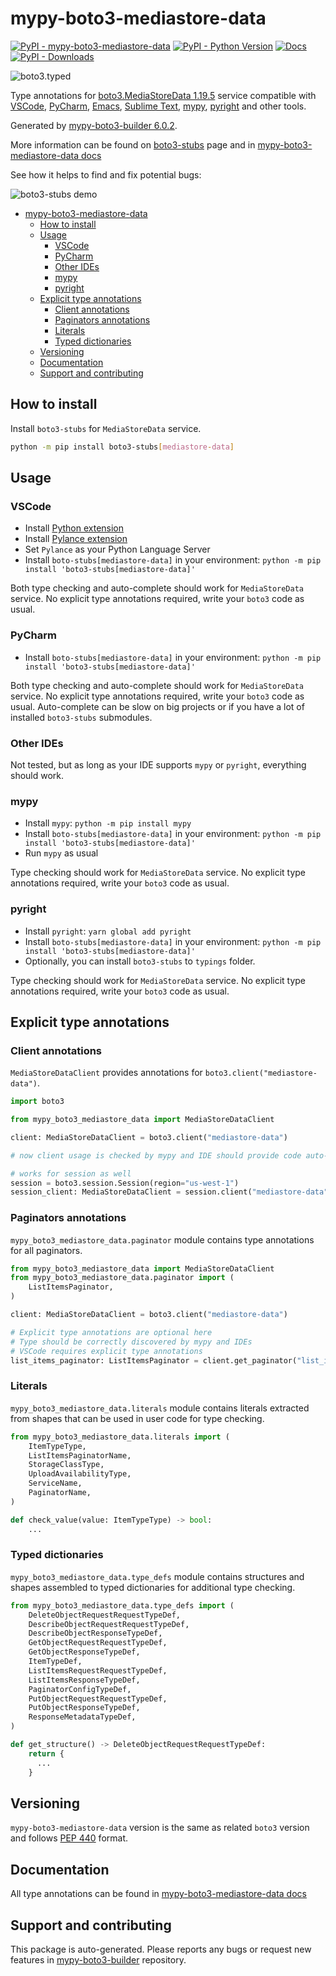 <a id="mypy-boto3-mediastore-data"></a>

# mypy-boto3-mediastore-data

[![PyPI - mypy-boto3-mediastore-data](https://img.shields.io/pypi/v/mypy-boto3-mediastore-data.svg?color=blue)](https://pypi.org/project/mypy-boto3-mediastore-data)
[![PyPI - Python Version](https://img.shields.io/pypi/pyversions/mypy-boto3-mediastore-data.svg?color=blue)](https://pypi.org/project/mypy-boto3-mediastore-data)
[![Docs](https://img.shields.io/readthedocs/mypy-boto3-builder.svg?color=blue)](https://mypy-boto3-builder.readthedocs.io/)
[![PyPI - Downloads](https://img.shields.io/pypi/dw/mypy-boto3-mediastore-data?color=blue)](https://pypistats.org/packages/mypy-boto3-mediastore-data)

![boto3.typed](https://github.com/vemel/mypy_boto3_builder/raw/master/logo.png)

Type annotations for
[boto3.MediaStoreData 1.19.5](https://boto3.amazonaws.com/v1/documentation/api/1.19.5/reference/services/mediastore-data.html#MediaStoreData)
service compatible with [VSCode](https://code.visualstudio.com/),
[PyCharm](https://www.jetbrains.com/pycharm/),
[Emacs](https://www.gnu.org/software/emacs/),
[Sublime Text](https://www.sublimetext.com/),
[mypy](https://github.com/python/mypy),
[pyright](https://github.com/microsoft/pyright) and other tools.

Generated by
[mypy-boto3-builder 6.0.2](https://github.com/vemel/mypy_boto3_builder).

More information can be found on
[boto3-stubs](https://pypi.org/project/boto3-stubs/) page and in
[mypy-boto3-mediastore-data docs](https://vemel.github.io/boto3_stubs_docs/mypy_boto3_mediastore_data/)

See how it helps to find and fix potential bugs:

![boto3-stubs demo](https://github.com/vemel/mypy_boto3_builder/raw/master/demo.gif)

- [mypy-boto3-mediastore-data](#mypy-boto3-mediastore-data)
  - [How to install](#how-to-install)
  - [Usage](#usage)
    - [VSCode](#vscode)
    - [PyCharm](#pycharm)
    - [Other IDEs](#other-ides)
    - [mypy](#mypy)
    - [pyright](#pyright)
  - [Explicit type annotations](#explicit-type-annotations)
    - [Client annotations](#client-annotations)
    - [Paginators annotations](#paginators-annotations)
    - [Literals](#literals)
    - [Typed dictionaries](#typed-dictionaries)
  - [Versioning](#versioning)
  - [Documentation](#documentation)
  - [Support and contributing](#support-and-contributing)

<a id="how-to-install"></a>

## How to install

Install `boto3-stubs` for `MediaStoreData` service.

```bash
python -m pip install boto3-stubs[mediastore-data]
```

<a id="usage"></a>

## Usage

<a id="vscode"></a>

### VSCode

- Install
  [Python extension](https://marketplace.visualstudio.com/items?itemName=ms-python.python)
- Install
  [Pylance extension](https://marketplace.visualstudio.com/items?itemName=ms-python.vscode-pylance)
- Set `Pylance` as your Python Language Server
- Install `boto-stubs[mediastore-data]` in your environment:
  `python -m pip install 'boto3-stubs[mediastore-data]'`

Both type checking and auto-complete should work for `MediaStoreData` service.
No explicit type annotations required, write your `boto3` code as usual.

<a id="pycharm"></a>

### PyCharm

- Install `boto-stubs[mediastore-data]` in your environment:
  `python -m pip install 'boto3-stubs[mediastore-data]'`

Both type checking and auto-complete should work for `MediaStoreData` service.
No explicit type annotations required, write your `boto3` code as usual.
Auto-complete can be slow on big projects or if you have a lot of installed
`boto3-stubs` submodules.

<a id="other-ides"></a>

### Other IDEs

Not tested, but as long as your IDE supports `mypy` or `pyright`, everything
should work.

<a id="mypy"></a>

### mypy

- Install `mypy`: `python -m pip install mypy`
- Install `boto-stubs[mediastore-data]` in your environment:
  `python -m pip install 'boto3-stubs[mediastore-data]'`
- Run `mypy` as usual

Type checking should work for `MediaStoreData` service. No explicit type
annotations required, write your `boto3` code as usual.

<a id="pyright"></a>

### pyright

- Install `pyright`: `yarn global add pyright`
- Install `boto-stubs[mediastore-data]` in your environment:
  `python -m pip install 'boto3-stubs[mediastore-data]'`
- Optionally, you can install `boto3-stubs` to `typings` folder.

Type checking should work for `MediaStoreData` service. No explicit type
annotations required, write your `boto3` code as usual.

<a id="explicit-type-annotations"></a>

## Explicit type annotations

<a id="client-annotations"></a>

### Client annotations

`MediaStoreDataClient` provides annotations for
`boto3.client("mediastore-data")`.

```python
import boto3

from mypy_boto3_mediastore_data import MediaStoreDataClient

client: MediaStoreDataClient = boto3.client("mediastore-data")

# now client usage is checked by mypy and IDE should provide code auto-complete

# works for session as well
session = boto3.session.Session(region="us-west-1")
session_client: MediaStoreDataClient = session.client("mediastore-data")
```

<a id="paginators-annotations"></a>

### Paginators annotations

`mypy_boto3_mediastore_data.paginator` module contains type annotations for all
paginators.

```python
from mypy_boto3_mediastore_data import MediaStoreDataClient
from mypy_boto3_mediastore_data.paginator import (
    ListItemsPaginator,
)

client: MediaStoreDataClient = boto3.client("mediastore-data")

# Explicit type annotations are optional here
# Type should be correctly discovered by mypy and IDEs
# VSCode requires explicit type annotations
list_items_paginator: ListItemsPaginator = client.get_paginator("list_items")
```

<a id="literals"></a>

### Literals

`mypy_boto3_mediastore_data.literals` module contains literals extracted from
shapes that can be used in user code for type checking.

```python
from mypy_boto3_mediastore_data.literals import (
    ItemTypeType,
    ListItemsPaginatorName,
    StorageClassType,
    UploadAvailabilityType,
    ServiceName,
    PaginatorName,
)

def check_value(value: ItemTypeType) -> bool:
    ...
```

<a id="typed-dictionaries"></a>

### Typed dictionaries

`mypy_boto3_mediastore_data.type_defs` module contains structures and shapes
assembled to typed dictionaries for additional type checking.

```python
from mypy_boto3_mediastore_data.type_defs import (
    DeleteObjectRequestRequestTypeDef,
    DescribeObjectRequestRequestTypeDef,
    DescribeObjectResponseTypeDef,
    GetObjectRequestRequestTypeDef,
    GetObjectResponseTypeDef,
    ItemTypeDef,
    ListItemsRequestRequestTypeDef,
    ListItemsResponseTypeDef,
    PaginatorConfigTypeDef,
    PutObjectRequestRequestTypeDef,
    PutObjectResponseTypeDef,
    ResponseMetadataTypeDef,
)

def get_structure() -> DeleteObjectRequestRequestTypeDef:
    return {
      ...
    }
```

<a id="versioning"></a>

## Versioning

`mypy-boto3-mediastore-data` version is the same as related `boto3` version and
follows [PEP 440](https://www.python.org/dev/peps/pep-0440/) format.

<a id="documentation"></a>

## Documentation

All type annotations can be found in
[mypy-boto3-mediastore-data docs](https://vemel.github.io/boto3_stubs_docs/mypy_boto3_mediastore_data/)

<a id="support-and-contributing"></a>

## Support and contributing

This package is auto-generated. Please reports any bugs or request new features
in [mypy-boto3-builder](https://github.com/vemel/mypy_boto3_builder/issues/)
repository.

